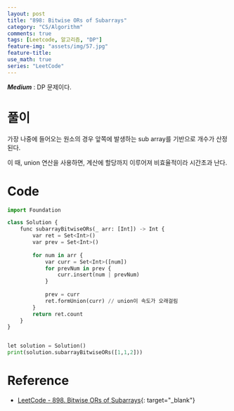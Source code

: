 ```yaml
---
layout: post
title: "898: Bitwise ORs of Subarrays"
category: "CS/Algorithm"
comments: true
tags: [Leetcode, 알고리즘, "DP"]
feature-img: "assets/img/57.jpg"
feature-title:
use_math: true
series: "LeetCode"
---
```


**_Medium_** : DP 문제이다.

# 풀이

가장 나중에 들어오는 원소의 경우 앞쪽에 발생하는 sub array를 기반으로 개수가 산정된다.

이 때, union 연산을 사용하면, 계산에 할당까지 이루어져 비효율적이라 시간초과 난다.

# Code

```python
import Foundation

class Solution {
    func subarrayBitwiseORs(_ arr: [Int]) -> Int {
        var ret = Set<Int>()
        var prev = Set<Int>()
        
        for num in arr {
            var curr = Set<Int>([num])
            for prevNum in prev {
                curr.insert(num | prevNum)
            }
            
            prev = curr
            ret.formUnion(curr) // union이 속도가 오래걸림
        }
        return ret.count
    }
}


let solution = Solution()
print(solution.subarrayBitwiseORs([1,1,2]))

```


# Reference

* [LeetCode - 898. Bitwise ORs of Subarrays](https://leetcode.com/problems/bitwise-ors-of-subarrays/){: target="\_blank"}
